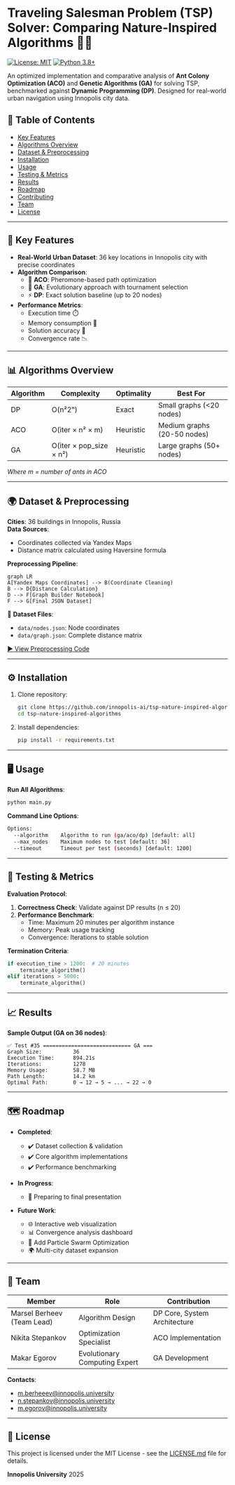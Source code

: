 # Traveling Salesman Problem (TSP) Solver: Comparing Nature-Inspired Algorithms 🐜🧬

[![License: MIT](https://img.shields.io/badge/License-MIT-yellow.svg)](https://opensource.org/licenses/MIT)
[![Python 3.8+](https://img.shields.io/badge/Python-3.8%2B-blue.svg)](https://www.python.org/)

An optimized implementation and comparative analysis of **Ant Colony Optimization (ACO)** and **Genetic Algorithms (GA)** for solving TSP, benchmarked against **Dynamic Programming (DP)**. Designed for real-world urban navigation using Innopolis city data.

## 📖 Table of Contents
- [Key Features](#-key-features)
- [Algorithms Overview](#-algorithms-overview)
- [Dataset & Preprocessing](#-dataset--preprocessing)
- [Installation](#-installation)
- [Usage](#-usage)
- [Testing & Metrics](#-testing--metrics)
- [Results](#-results)
- [Roadmap](#-roadmap)
- [Contributing](#-contributing)
- [Team](#-team)
- [License](#-license)

---

## 🚀 Key Features
- **Real-World Urban Dataset**: 36 key locations in Innopolis city with precise coordinates
- **Algorithm Comparison**:
  - 🐜 **ACO**: Pheromone-based path optimization
  - 🧬 **GA**: Evolutionary approach with tournament selection
  - ⚡ **DP**: Exact solution baseline (up to 20 nodes)
- **Performance Metrics**:
  - Execution time ⏱️
  - Memory consumption 💾
  - Solution accuracy 🎯
  - Convergence rate 📉

---

## 📊 Algorithms Overview

| Algorithm | Complexity | Optimality | Best For |
|-----------|------------|------------|----------|
| DP        | O(n²2ⁿ)    | Exact      | Small graphs (<20 nodes) |
| ACO       | O(iter × n² × m) | Heuristic | Medium graphs (20-50 nodes) |
| GA        | O(iter × pop_size × n²) | Heuristic | Large graphs (50+ nodes) |

*Where m = number of ants in ACO*

---

## 🌍 Dataset & Preprocessing
**Cities**: 36 buildings in Innopolis, Russia  
**Data Sources**:
- Coordinates collected via Yandex Maps
- Distance matrix calculated using Haversine formula

**Preprocessing Pipeline**:
```mermaid
graph LR
A[Yandex Maps Coordinates] --> B(Coordinate Cleaning)
B --> D{Distance Calculation}
D --> F[Graph Builder Notebook]
F --> G[Final JSON Dataset]
```

📁 **Dataset Files**:
- `data/nodes.json`: Node coordinates
- `data/graph.json`: Complete distance matrix

[▶️ View Preprocessing Code](utils/graph_builder.ipynb)

---

## ⚙️ Installation
1. Clone repository:
   ```bash
   git clone https://github.com/innopolis-ai/tsp-nature-inspired-algorithms.git
   cd tsp-nature-inspired-algorithms
   ```
2. Install dependencies:
   ```bash
   pip install -r requirements.txt
   ```

---

## 🖥️ Usage
**Run All Algorithms**:
```python
python main.py
```

**Command Line Options**:
```bash
Options:
  --algorithm    Algorithm to run (ga/aco/dp) [default: all]
  --max_nodes    Maximum nodes to test [default: 36]
  --timeout      Timeout per test (seconds) [default: 1200]
```

---

## 🧪 Testing & Metrics
**Evaluation Protocol**:
1. **Correctness Check**: Validate against DP results (n ≤ 20)
2. **Performance Benchmark**:
   - Time: Maximum 20 minutes per algorithm instance
   - Memory: Peak usage tracking
   - Convergence: Iterations to stable solution

**Termination Criteria**:
```python
if execution_time > 1200:  # 20 minutes
    terminate_algorithm()
elif iterations > 5000:
    terminate_algorithm()
```

---

## 📈 Results
**Sample Output (GA on 36 nodes)**:
```text
✅ Test #35 ============================ GA ===
Graph Size:          36
Execution Time:      894.21s  
Iterations:          1278
Memory Usage:        58.7 MB
Path Length:         14.2 km
Optimal Path:        0 → 12 → 5 → ... → 22 → 0
```

---

## 🗺️ Roadmap
- **Completed**:
  - ✔️ Dataset collection & validation
  - ✔️ Core algorithm implementations
  - ✔️ Performance benchmarking

- **In Progress**:
  - 🏁 Preparing to final presentation

- **Future Work**:
  - 🌐 Interactive web visualization
  - 📊 Convergence analysis dashboard
  - 🧠 Add Particle Swarm Optimization
  - 🌍 Multi-city dataset expansion

---

## 👥 Team
| Member                  | Role                          | Contribution |
|-------------------------|-------------------------------|--------------|
| Marsel Berheev (Team Lead) | Algorithm Design              | DP Core, System Architecture |
| Nikita Stepankov        | Optimization Specialist       | ACO Implementation |
| Makar Egorov            | Evolutionary Computing Expert | GA Development |

**Contacts**:
- m.berheeev@innopolis.university
- n.stepankov@innopolis.university
- m.egorov@innopolis.university 

---

## 📜 License
This project is licensed under the MIT License - see the [LICENSE.md](LICENSE.md) file for details.

**Innopolis University** 2025

